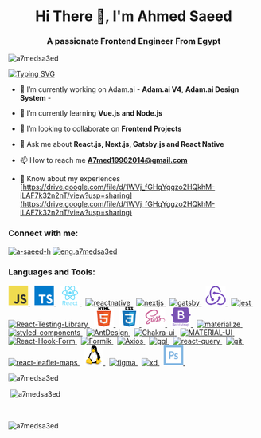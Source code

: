 <h1 align="center">Hi There 👋, I'm Ahmed Saeed</h1>
<h3 align="center">A passionate Frontend Engineer From Egypt</h3>

<p align="left"> <img src="https://komarev.com/ghpvc/?username=a7medsa3ed&label=Profile%20views&color=0e75b6&style=plastic" alt="a7medsa3ed" /> </p>

[![Typing SVG](https://readme-typing-svg.herokuapp.com?size=22&duration=3000&center=true&vCenter=true&lines=Welcome+To+My+Github+Profile)](https://git.io/typing-svg)

- 🔭 I’m currently working on Adam.ai - **Adam.ai V4**, **Adam.ai Design System** -

- 🌱 I’m currently learning **Vue.js and Node.js**

- 👯 I’m looking to collaborate on **Frontend Projects**

- 💬 Ask me about **React.js, Next.js, Gatsby.js and React Native**

- 📫 How to reach me **A7med19962014@gmail.com**

- 📄 Know about my experiences [https://drive.google.com/file/d/1WVj_fGHqYggzo2HQkhM-iLAF7k32n2nT/view?usp=sharing](https://drive.google.com/file/d/1WVj_fGHqYggzo2HQkhM-iLAF7k32n2nT/view?usp=sharing)

<h3 align="left">Connect with me:</h3>
<p align="left">
<a href="https://linkedin.com/in/a-saeed-h" target="blank"><img align="center" src="https://raw.githubusercontent.com/rahuldkjain/github-profile-readme-generator/master/src/images/icons/Social/linked-in-alt.svg" alt="a-saeed-h" height="30" width="40" /></a>
<a href="https://fb.com/eng.a7medsa3ed" target="blank"><img align="center" src="https://raw.githubusercontent.com/rahuldkjain/github-profile-readme-generator/master/src/images/icons/Social/facebook.svg" alt="eng.a7medsa3ed" height="30" width="40" /></a>
</p>

<h3 align="left">Languages and Tools:</h3>
<p align="left">
    <a href="https://developer.mozilla.org/en-US/docs/Web/JavaScript" target="_blank"   rel="noreferrer">
      <img src="https://raw.githubusercontent.com/devicons/devicon/master/icons/javascript/javascript-original.svg" alt="javascript" width="40" height="40" />
    </a>&nbsp;
    <a href="https://www.typescriptlang.org/" target="_blank" rel="noreferrer">
      <img src="https://raw.githubusercontent.com/devicons/devicon/master/icons/typescript/typescript-original.svg" alt="typescript" width="40" height="40" />
    </a>&nbsp;
    <a href="https://reactjs.org/" target="_blank" rel="noreferrer">
      <img src="https://raw.githubusercontent.com/devicons/devicon/master/icons/react/react-original-wordmark.svg" alt="react" width="40" height="40" />
    </a>&nbsp;
    <a href="https://reactnative.dev/" target="_blank" rel="noreferrer">
      <img src="https://reactnative.dev/img/header_logo.svg" alt="reactnative" width="40" height="40" />
    </a>&nbsp;
    <a href="https://nextjs.org/" target="_blank" rel="noreferrer">
      <img src="https://cdn.worldvectorlogo.com/logos/nextjs-2.svg" alt="nextjs" width="40" height="40" /> 
    </a>&nbsp;
    <a href="https://www.gatsbyjs.com/" target="_blank" rel="noreferrer">
      <img src="https://www.vectorlogo.zone/logos/gatsbyjs/gatsbyjs-icon.svg" alt="gatsby" width="40" height="40" /> 
    </a>&nbsp;
    <a href="https://redux.js.org" target="_blank" rel="noreferrer">
      <img src="https://raw.githubusercontent.com/devicons/devicon/master/icons/redux/redux-original.svg" alt="redux" width="40" height="40" /> 
    </a>&nbsp;
    <a href="https://jestjs.io" target="_blank" rel="noreferrer">
      <img src="https://www.vectorlogo.zone/logos/jestjsio/jestjsio-icon.svg" alt="jest" width="40" height="40" /> 
    </a>&nbsp;
    <a href="https://testing-library.com/docs/react-testing-library/intro/" target="_blank" rel="noreferrer">
      <img src="https://testing-library.com/img/octopus-64x64.png" alt="React-Testing-Library" width="40" height="40" /> 
    </a>&nbsp;
    <a href="https://www.w3.org/html/" target="_blank" rel="noreferrer">
      <img src="https://raw.githubusercontent.com/devicons/devicon/master/icons/html5/html5-original-wordmark.svg" alt="html5" width="40" height="40" /> 
    </a>&nbsp;
    <a href="https://www.w3schools.com/css/" target="_blank" rel="noreferrer">
      <img src="https://raw.githubusercontent.com/devicons/devicon/master/icons/css3/css3-original-wordmark.svg" alt="css3" width="40" height="40" /> 
    </a>&nbsp;
    <a href="https://sass-lang.com" target="_blank" rel="noreferrer">
      <img src="https://raw.githubusercontent.com/devicons/devicon/master/icons/sass/sass-original.svg" alt="sass" width="40" height="40" /> 
    </a>&nbsp;
    <a href="https://getbootstrap.com" target="_blank" rel="noreferrer">
      <img src="https://raw.githubusercontent.com/devicons/devicon/master/icons/bootstrap/bootstrap-plain-wordmark.svg" alt="bootstrap" width="40" height="40" />
    </a>&nbsp;
    <a href="https://materializecss.com/" target="_blank" rel="noreferrer">
      <img src="https://raw.githubusercontent.com/prplx/svg-logos/5585531d45d294869c4eaab4d7cf2e9c167710a9/svg/materialize.svg" alt="materialize" width="40" height="40" /> 
    </a>&nbsp;
    <a href="https://styled-components.com/" target="_blank" rel="noreferrer">
      <img src="https://www.styled-components.com/atom.png" alt="styled-components" width="40" height="40" /> 
    </a>&nbsp;
    <a href="https://https://ant.design/" target="_blank" rel="noreferrer">
      <img src="https://gw.alipayobjects.com/zos/rmsportal/KDpgvguMpGfqaHPjicRK.svg" alt="AntDesign" width="40" height="40" /> 
    </a>&nbsp;
    <a href="https://chakra-ui.com/" target="_blank" rel="noreferrer">
      <img src="https://images.opencollective.com/chakra-ui-pro/61bd1dd/logo/256.png" alt="Chakra-ui" width="40" height="40" /> 
    </a>&nbsp;
    <a href="https://v4.mui.com/" target="_blank" rel="noreferrer">
      <img src="https://v4.mui.com/static/logo_raw.svg" alt="MATERIAL-UI" width="40" height="40" /> 
    </a>&nbsp;
    <a href="https://react-hook-form.com/" target="_blank" rel="noreferrer">
      <img src="https://bestofjs.org/logos/react-hook-form.svg" alt="React-Hook-Form" width="40" height="40" /> 
    </a>&nbsp;
    <a href="https://formik.org/" target="_blank" rel="noreferrer">
      <img src="https://user-images.githubusercontent.com/4060187/61057426-4e5a4600-a3c3-11e9-9114-630743e05814.png" alt="Formik" width="40" height="40" /> 
    </a>&nbsp;
    <a href="https://www.axios.com/" target="_blank" rel="noreferrer">
      <img src="https://www.conviva.com/wp-content/uploads/2020/10/axios-logo-.png" alt="Axios" width="50" height="50" /> 
    </a>&nbsp;  
    <a href="https://graphql.org/" target="_blank" rel="noreferrer">
      <img src="https://graphql.org/img/logo.svg" alt="gql" width="40" height="40" /> 
    </a>&nbsp;
    <a href="https://react-query.tanstack.com/" target="_blank" rel="noreferrer">
      <img src="https://react-query.tanstack.com/_next/static/images/logo-7a7896631260eebffcb031765854375b.svg" alt="react-query" width="70" height="50" /> 
    </a>&nbsp;  
    <a href="https://git-scm.com/" target="_blank" rel="noreferrer">
      <img src="https://www.vectorlogo.zone/logos/git-scm/git-scm-icon.svg" alt="git" width="40" height="40" /> 
    </a>&nbsp;
    <a href="https://react-leaflet.js.org/" target="_blank" rel="noreferrer">
      <img src="https://react-leaflet.js.org/img/logo.svg" alt="react-leaflet-maps" width="40" height="40" /> 
    </a>&nbsp;
    <a href="https://www.linux.org/" target="_blank" rel="noreferrer">
      <img src="https://raw.githubusercontent.com/devicons/devicon/master/icons/linux/linux-original.svg" alt="linux" width="40" height="40" /> 
    </a>&nbsp;
    <a href="https://www.figma.com/" target="_blank" rel="noreferrer">
      <img src="https://www.vectorlogo.zone/logos/figma/figma-icon.svg" alt="figma" width="40" height="40" /> 
    </a>&nbsp;
    <a href="https://www.adobe.com/products/xd.html" target="_blank" rel="noreferrer">
      <img src="https://cdn.worldvectorlogo.com/logos/adobe-xd.svg" alt="xd" width="40" height="40" />
    </a>&nbsp;
    <a href="https://www.photoshop.com/en" target="_blank" rel="noreferrer">
      <img src="https://raw.githubusercontent.com/devicons/devicon/master/icons/photoshop/photoshop-line.svg" alt="photoshop" width="40" height="40" /> 
    </a>&nbsp;
</p>

<p>&nbsp;<img align="left" src="https://github-readme-stats.vercel.app/api/top-langs?username=a7medsa3ed&show_icons=true&locale=en&layout=compact" alt="a7medsa3ed" /></p>


<p>&nbsp;<img align="center" src="https://github-readme-stats.vercel.app/api?username=a7medsa3ed&show_icons=true&locale=en" alt="a7medsa3ed" /></p>
&nbsp;

<p><img align="center" src="https://github-readme-streak-stats.herokuapp.com/?user=a7medsa3ed&" alt="a7medsa3ed" /></p>
